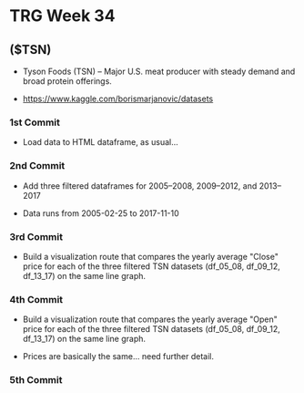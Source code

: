 # TRG Week 34

## ($TSN)

- Tyson Foods (TSN) – Major U.S. meat producer with steady demand and broad protein offerings.

- https://www.kaggle.com/borismarjanovic/datasets

### 1st Commit

- Load data to HTML dataframe, as usual...

### 2nd Commit

- Add three filtered dataframes for 2005–2008, 2009–2012, and 2013–2017

- Data runs from 2005-02-25 to 2017-11-10

### 3rd Commit

- Build a visualization route that compares the yearly average "Close" price for each of the three filtered TSN datasets (df_05_08, df_09_12, df_13_17) on the same line graph.

### 4th Commit

- Build a visualization route that compares the yearly average "Open" price for each of the three filtered TSN datasets (df_05_08, df_09_12, df_13_17) on the same line graph.

- Prices are basically the same... need further detail.

### 5th Commit